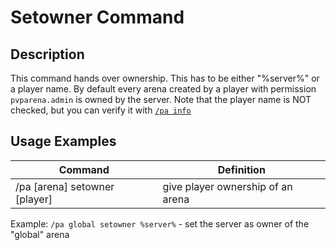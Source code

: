 # Setowner Command

## Description

This command hands over ownership. This has to be either "%server%" or a player name. By default every arena created by a player with permission `pvparena.admin` is owned by the server. Note that the player name is 
NOT checked, but you can verify it with [`/pa info`](../commands.md#arena-standard-commands)

## Usage Examples

Command |  Definition
------------- | -------------
/pa [arena] setowner [player] | give player ownership of an arena


Example: `/pa global setowner %server%` - set the server as owner of the "global" arena


